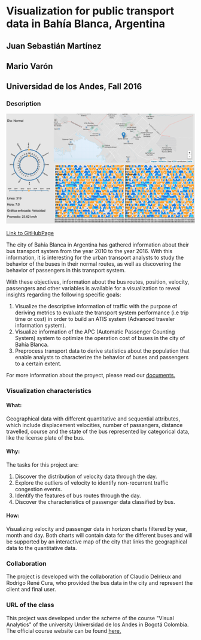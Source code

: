 # Visualization for public transport data in Bahía Blanca, Argentina
## Juan Sebastián Martínez
## Mario Varón
## Universidad de los Andes, Fall 2016

### Description
![Visualization](https://raw.githubusercontent.com/JuanSMartinez/Bahia_Blanca_Project/master/public/content/image.png)

[Link to GitHubPage](https://juansmartinez.github.io/Bahia_Blanca_Project/)

The city of Bahía Blanca in Argentina has gathered information about their bus transport system from the year 2010 to the year 2016. With this information, it is interesting for the urban transport analysts to study the behavior of the buses in their normal routes, as well as discovering the behavior of passengers in this transport system.

With these objectives, information about the bus routes, position, velocity, passengers and other variables is available for a visualization to reveal insights regarding the following specific goals:

1.	Visualize the descriptive information of traffic with the purpose of deriving metrics to evaluate the transport system performance (i.e trip time or cost) in order to build an ATIS system (Advanced traveler information system).
2.	Visualize information of the APC (Automatic Passenger Counting System) system to optimize the operation cost of buses in the city of Bahía Blanca.
3.	Preprocess transport data to derive statistics about the population that enable analysts to characterize the behavior of buses and passengers to a certain extent.

For more information about the proyect, please read our  [documents.](https://github.com/JuanSMartinez/Bahia_Blanca_Project/tree/master/Documents)

### Visualization characteristics

#### What:

Geographical data with different quantitative and sequential attributes, which include displacement velocities, number of passangers, distance travelled, course and the state of the bus represented by categorical data, like the license plate of the bus.

#### Why:

The tasks for this project are:

1. Discover the distribution of velocity data through the day.
2. Explore the outliers of velocity to identify non-recurrent traffic congestion events.
3. Identify the features of bus routes through the day.
4. Discover the characteristics of passenger data classified by bus.

#### How:

Visualizing velocity and passenger data in horizon charts filtered by year, month and day. Both charts will contain data for the different buses and will be supported by an interactive map of the city that links the geographical data to the quantitative data.

### Collaboration

The project is developed with the collaboration of Claudio Delrieux and Rodrigo René Cura, who provided the bus data in the city and represent the client and final user.

### URL of the class

This project was developed under the scheme of the course "Visual Analytics" of the university Universidad de los Andes in Bogotá Colombia. The official course website can be found [here.](http://johnguerra.co/classes/isis_4822_fall_2016/)
